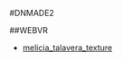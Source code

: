 #DNMADE2

##WEBVR

* [melicia_talavera_texture]([../WEBVR-Toto/test.html](https://pititechataigne.github.io/WEBVR-Toto/test.html))
